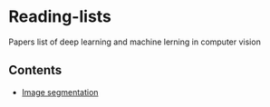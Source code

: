 # Reading-lists
Papers list of deep learning and machine lerning in computer vision
## Contents   
* [Image segmentation](https://github.com/Zakiyi/Paper-lists/blob/master/semantic%20segmentation.md)

